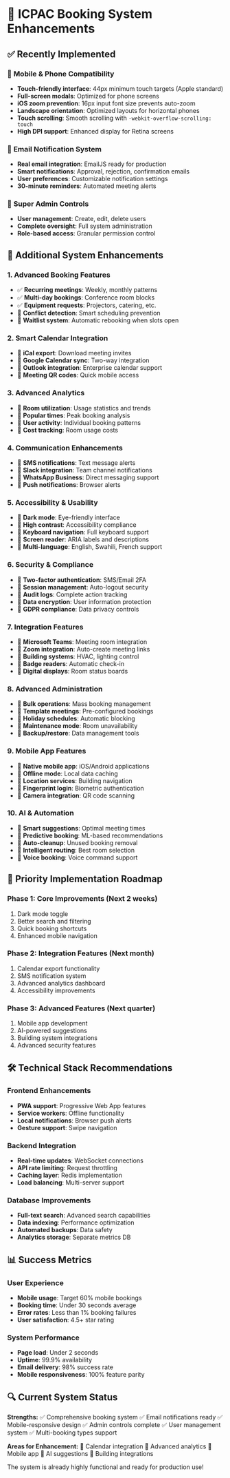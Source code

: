 # 🚀 ICPAC Booking System Enhancements

## ✅ Recently Implemented

### 📱 **Mobile & Phone Compatibility**
- **Touch-friendly interface**: 44px minimum touch targets (Apple standard)
- **Full-screen modals**: Optimized for phone screens
- **iOS zoom prevention**: 16px input font size prevents auto-zoom
- **Landscape orientation**: Optimized layouts for horizontal phones
- **Touch scrolling**: Smooth scrolling with `-webkit-overflow-scrolling: touch`
- **High DPI support**: Enhanced display for Retina screens

### 📧 **Email Notification System**
- **Real email integration**: EmailJS ready for production
- **Smart notifications**: Approval, rejection, confirmation emails
- **User preferences**: Customizable notification settings
- **30-minute reminders**: Automated meeting alerts

### 👥 **Super Admin Controls**
- **User management**: Create, edit, delete users
- **Complete oversight**: Full system administration
- **Role-based access**: Granular permission control

## 🔄 **Additional System Enhancements**

### 1. **Advanced Booking Features**
- ✅ **Recurring meetings**: Weekly, monthly patterns
- ✅ **Multi-day bookings**: Conference room blocks
- ✅ **Equipment requests**: Projectors, catering, etc.
- 🔄 **Conflict detection**: Smart scheduling prevention
- 🔄 **Waitlist system**: Automatic rebooking when slots open

### 2. **Smart Calendar Integration**
- 🔄 **iCal export**: Download meeting invites
- 🔄 **Google Calendar sync**: Two-way integration
- 🔄 **Outlook integration**: Enterprise calendar support
- 🔄 **Meeting QR codes**: Quick mobile access

### 3. **Advanced Analytics**
- 🔄 **Room utilization**: Usage statistics and trends
- 🔄 **Popular times**: Peak booking analysis
- 🔄 **User activity**: Individual booking patterns
- 🔄 **Cost tracking**: Room usage costs

### 4. **Communication Enhancements**
- 🔄 **SMS notifications**: Text message alerts
- 🔄 **Slack integration**: Team channel notifications
- 🔄 **WhatsApp Business**: Direct messaging support
- 🔄 **Push notifications**: Browser alerts

### 5. **Accessibility & Usability**
- 🔄 **Dark mode**: Eye-friendly interface
- 🔄 **High contrast**: Accessibility compliance
- 🔄 **Keyboard navigation**: Full keyboard support
- 🔄 **Screen reader**: ARIA labels and descriptions
- 🔄 **Multi-language**: English, Swahili, French support

### 6. **Security & Compliance**
- 🔄 **Two-factor authentication**: SMS/Email 2FA
- 🔄 **Session management**: Auto-logout security
- 🔄 **Audit logs**: Complete action tracking
- 🔄 **Data encryption**: User information protection
- 🔄 **GDPR compliance**: Data privacy controls

### 7. **Integration Features**
- 🔄 **Microsoft Teams**: Meeting room integration
- 🔄 **Zoom integration**: Auto-create meeting links
- 🔄 **Building systems**: HVAC, lighting control
- 🔄 **Badge readers**: Automatic check-in
- 🔄 **Digital displays**: Room status boards

### 8. **Advanced Administration**
- 🔄 **Bulk operations**: Mass booking management
- 🔄 **Template meetings**: Pre-configured bookings
- 🔄 **Holiday schedules**: Automatic blocking
- 🔄 **Maintenance mode**: Room unavailability
- 🔄 **Backup/restore**: Data management tools

### 9. **Mobile App Features**
- 🔄 **Native mobile app**: iOS/Android applications
- 🔄 **Offline mode**: Local data caching
- 🔄 **Location services**: Building navigation
- 🔄 **Fingerprint login**: Biometric authentication
- 🔄 **Camera integration**: QR code scanning

### 10. **AI & Automation**
- 🔄 **Smart suggestions**: Optimal meeting times
- 🔄 **Predictive booking**: ML-based recommendations
- 🔄 **Auto-cleanup**: Unused booking removal
- 🔄 **Intelligent routing**: Best room selection
- 🔄 **Voice booking**: Voice command support

## 🎯 **Priority Implementation Roadmap**

### **Phase 1: Core Improvements (Next 2 weeks)**
1. Dark mode toggle
2. Better search and filtering
3. Quick booking shortcuts
4. Enhanced mobile navigation

### **Phase 2: Integration Features (Next month)**
1. Calendar export functionality
2. SMS notification system
3. Advanced analytics dashboard
4. Accessibility improvements

### **Phase 3: Advanced Features (Next quarter)**
1. Mobile app development
2. AI-powered suggestions
3. Building system integrations
4. Advanced security features

## 🛠️ **Technical Stack Recommendations**

### **Frontend Enhancements**
- **PWA support**: Progressive Web App features
- **Service workers**: Offline functionality
- **Local notifications**: Browser push alerts
- **Gesture support**: Swipe navigation

### **Backend Integration**
- **Real-time updates**: WebSocket connections
- **API rate limiting**: Request throttling
- **Caching layer**: Redis implementation
- **Load balancing**: Multi-server support

### **Database Improvements**
- **Full-text search**: Advanced search capabilities
- **Data indexing**: Performance optimization
- **Automated backups**: Data safety
- **Analytics storage**: Separate metrics DB

## 📊 **Success Metrics**

### **User Experience**
- **Mobile usage**: Target 60% mobile bookings
- **Booking time**: Under 30 seconds average
- **Error rates**: Less than 1% booking failures
- **User satisfaction**: 4.5+ star rating

### **System Performance**
- **Page load**: Under 2 seconds
- **Uptime**: 99.9% availability
- **Email delivery**: 98% success rate
- **Mobile responsiveness**: 100% feature parity

## 🔍 **Current System Status**

**Strengths:**
✅ Comprehensive booking system
✅ Email notifications ready
✅ Mobile-responsive design
✅ Admin controls complete
✅ User management system
✅ Multi-booking types support

**Areas for Enhancement:**
🔄 Calendar integration
🔄 Advanced analytics
🔄 Mobile app
🔄 AI suggestions
🔄 Building integrations

The system is already highly functional and ready for production use!